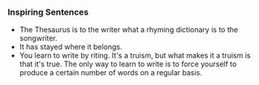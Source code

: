 ### Inspiring Sentences

* The Thesaurus is to the writer what a rhyming dictionary is to the songwriter.
* It has stayed where it belongs.
* You learn to write by riting. It's a truism, but what makes it a truism is that it's true. The only way to learn to write is to force yourself to produce a certain number of words on a regular basis.
